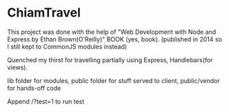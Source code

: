 # ChiamTravel

This project was done with the help of "Web Development with Node and Express by Ethan Brown(O'Reilly)" BOOK (yes, book). (published in 2014 so I still kept to CommonJS modules instead)

Quenched my thirst for travelling partially using Express, Handlebars(for views). 

lib folder for modules, public folder for stuff served to client, public/vendor for hands-off code

Append /?test=1 to run test